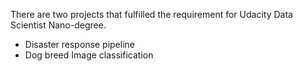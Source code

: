 There are two projects that fulfilled the requirement for Udacity Data Scientist Nano-degree.

- Disaster response pipeline
- Dog breed Image classification
